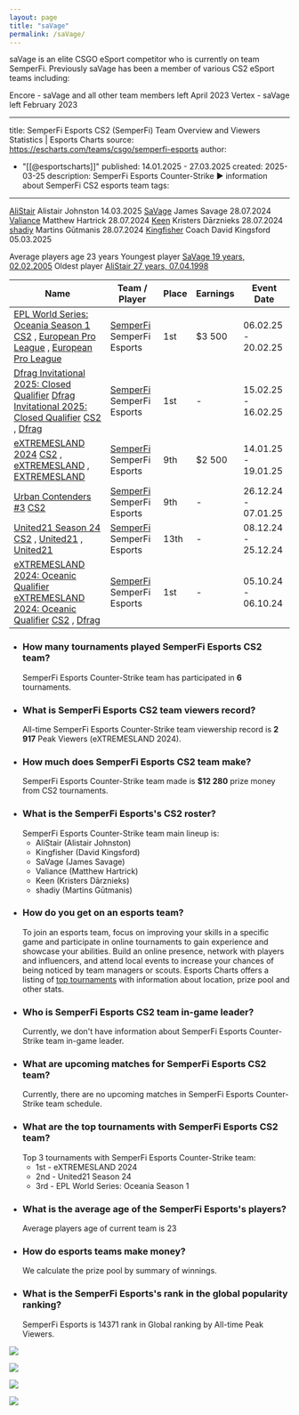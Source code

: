 ```yaml
---
layout: page
title: "saVage"
permalink: /saVage/
---
```


saVage is an elite CSGO eSport competitor who is currently on team SemperFi. Previously saVage has been a member of various CS2 eSport teams including:

Encore - saVage and all other team members left April 2023
Vertex - saVage left February 2023

---
title: SemperFi Esports CS2 (SemperFi) Team Overview and Viewers Statistics | Esports Charts
source: https://escharts.com/teams/csgo/semperfi-esports
author:
  - "[[@esportscharts]]"
published: 14.01.2025 -                27.03.2025
created: 2025-03-25
description: SemperFi Esports Counter-Strike ► information about SemperFi CS2 esports team
tags:
---

[AliStair](https://escharts.com/players/alistair) Alistair Johnston 14.03.2025 
[SaVage](https://escharts.com/players/savage-csgo) James Savage 28.07.2024 
[Valiance](https://escharts.com/players/valiance-australian-player) Matthew Hartrick 28.07.2024 
[Keen](https://escharts.com/players/keen-csgo) Kristers Dārznieks 28.07.2024 
[shadiy](https://escharts.com/players/shadiy) Martins Gūtmanis 28.07.2024 
[Kingfisher](https://escharts.com/players/kingfisher) Coach David Kingsford 05.03.2025

Average players age 23 years 
Youngest player [SaVage 19 years, 02.02.2005](https://escharts.com/players/savage-csgo) 
Oldest player [AliStair 27 years, 07.04.1998](https://escharts.com/players/alistair) 


| Name                                                                                                                                                                                                                                                                                                                                                                                                                                                             | Team / Player                                                                 | Place | Earnings | Event Date          |
| ---------------------------------------------------------------------------------------------------------------------------------------------------------------------------------------------------------------------------------------------------------------------------------------------------------------------------------------------------------------------------------------------------------------------------------------------------------------- | ----------------------------------------------------------------------------- | ----- | -------- | ------------------- |
| [EPL World Series: Oceania Season 1](https://escharts.com/tournaments/csgo/epl-world-series-oceania-season-1 "EPL World Series: Oceania Season 1") [CS2](https://escharts.com/games/csgo "Counter-Strike") , [European Pro League](https://escharts.com/events/european-pro-league "European Pro League") , [European Pro League](https://escharts.com/organizers/european-pro-league "European Pro League")                                                     | [SemperFi](https://escharts.com/teams/csgo/semperfi-esports) SemperFi Esports | 1st   | $3 500   | 06.02.25 - 20.02.25 |
| [Dfrag Invitational 2025: Closed Qualifier](https://escharts.com/tournaments/csgo/dfrag-invitational-2025-closed-qualifier "Dfrag Invitational 2025: Closed Qualifier") [Dfrag Invitational 2025: Closed Qualifier](https://escharts.com/tournaments/csgo/dfrag-invitational-2025-closed-qualifier "Dfrag Invitational 2025: Closed Qualifier") [CS2](https://escharts.com/games/csgo "Counter-Strike") , [Dfrag](https://escharts.com/organizers/dfrag "Dfrag") | [SemperFi](https://escharts.com/teams/csgo/semperfi-esports) SemperFi Esports | 1st   | \-       | 15.02.25 - 16.02.25 |
| [eXTREMESLAND 2024](https://escharts.com/tournaments/csgo/extremesland-2024 "eXTREMESLAND 2024") [CS2](https://escharts.com/games/csgo "Counter-Strike") , [eXTREMESLAND](https://escharts.com/events/extremesland "eXTREMESLAND") , [EXTREMESLAND](https://escharts.com/organizers/extremesland "EXTREMESLAND")                                                                                                                                                 | [SemperFi](https://escharts.com/teams/csgo/semperfi-esports) SemperFi Esports | 9th   | $2 500   | 14.01.25 - 19.01.25 |
| [Urban Contenders #3](https://escharts.com/tournaments/csgo/urban-contenders-3 "Urban Contenders #3") [CS2](https://escharts.com/games/csgo "Counter-Strike")                                                                                                                                                                                                                                                                                                    | [SemperFi](https://escharts.com/teams/csgo/semperfi-esports) SemperFi Esports | 9th   | \-       | 26.12.24 - 07.01.25 |
| [United21 Season 24](https://escharts.com/tournaments/csgo/united21-season-24 "United21 Season 24") [CS2](https://escharts.com/games/csgo "Counter-Strike") , [United21](https://escharts.com/events/united21 "United21") , [United21](https://escharts.com/organizers/united21 "United21")                                                                                                                                                                      | [SemperFi](https://escharts.com/teams/csgo/semperfi-esports) SemperFi Esports | 13th  | \-       | 08.12.24 - 25.12.24 |
| [eXTREMESLAND 2024: Oceanic Qualifier](https://escharts.com/tournaments/csgo/extremesland-2024-oceanic-qualifier "eXTREMESLAND 2024: Oceanic Qualifier") [eXTREMESLAND 2024: Oceanic Qualifier](https://escharts.com/tournaments/csgo/extremesland-2024-oceanic-qualifier "eXTREMESLAND 2024: Oceanic Qualifier") [CS2](https://escharts.com/games/csgo "Counter-Strike") , [Dfrag](https://escharts.com/organizers/dfrag "Dfrag")                               | [SemperFi](https://escharts.com/teams/csgo/semperfi-esports) SemperFi Esports | 1st   | \-       | 05.10.24 - 06.10.24 |




- ### How many tournaments played SemperFi Esports CS2 team?
	SemperFi Esports Counter-Strike team has participated in **6** tournaments.
- ### What is SemperFi Esports CS2 team viewers record?
	All-time SemperFi Esports Counter-Strike team viewership record is **2 917** Peak Viewers (eXTREMESLAND 2024).
- ### How much does SemperFi Esports CS2 team make?
	SemperFi Esports Counter-Strike team made is **$12 280** prize money from CS2 tournaments.
- ### What is the SemperFi Esports's CS2 roster?
	SemperFi Esports Counter-Strike team main lineup is:
	- AliStair (Alistair Johnston)
	- Kingfisher (David Kingsford)
	- SaVage (James Savage)
	- Valiance (Matthew Hartrick)
	- Keen (Kristers Dārznieks)
	- shadiy (Martins Gūtmanis)
- ### How do you get on an esports team?
	To join an esports team, focus on improving your skills in a specific game and participate in online tournaments to gain experience and showcase your abilities. Build an online presence, network with players and influencers, and attend local events to increase your chances of being noticed by team managers or scouts. Esports Charts offers a listing of [top tournaments](https://escharts.com/tournaments) with information about location, prize pool and other stats.
- ### Who is SemperFi Esports CS2 team in-game leader?
	Currently, we don't have information about SemperFi Esports Counter-Strike team in-game leader.
- ### What are upcoming matches for SemperFi Esports CS2 team?
	Currently, there are no upcoming matches in SemperFi Esports Counter-Strike team schedule.
- ### What are the top tournaments with SemperFi Esports CS2 team?
	Top 3 tournaments with SemperFi Esports Counter-Strike team:
	- 1st - eXTREMESLAND 2024
	- 2nd - United21 Season 24
	- 3rd - EPL World Series: Oceania Season 1
- ### What is the average age of the SemperFi Esports's players?
	Average players age of current team is 23
- ### How do esports teams make money?
	We calculate the prize pool by summary of winnings.
- ### What is the SemperFi Esports's rank in the global popularity ranking?
	SemperFi Esports is 14371 rank in Global ranking by All-time Peak Viewers.
 

![](/assets/saVage-departs-Vertex-Feb2023.jpeg) 

![](/assets/saVage-and-team-part-ways-with-Encore.png)  

![](/assets/Encore-ranking-2022-2023.png)  

![](/assets/counterstrike-CSGO-Encore-Esports-Club-2023-05-29.jpg)  

